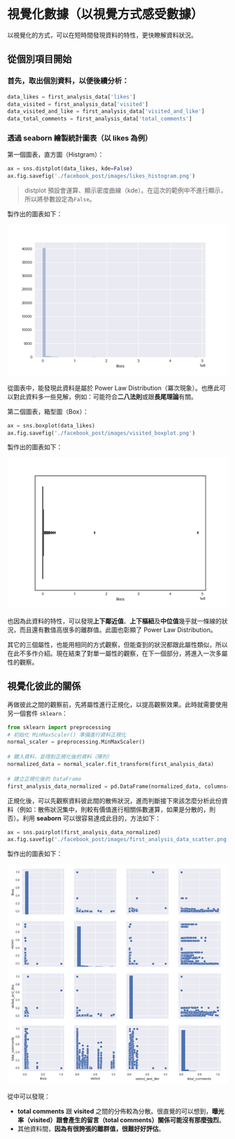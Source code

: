# 視覺化數據（以視覺方式感受數據）
以視覺化的方式，可以在短時間發現資料的特性，更快瞭解資料狀況。

## 從個別項目開始

### 首先，取出個別資料，以便後續分析：

```python
data_likes = first_analysis_data['likes']
data_visited = first_analysis_data['visited']
data_visited_and_like = first_analysis_data['visited_and_like']
data_total_comments = first_analysis_data['total_comments']
```
### 透過 seaborn 繪製統計圖表（以 likes 為例）
第一個圖表，直方圖（Histgram）：

```python
ax = sns.distplot(data_likes, kde=False)
ax.fig.savefig('./facebook_post/images/likes_histogram.png')

```
> distplot 預設會運算、顯示密度曲線（kde）。在這次的範例中不進行顯示，所以將參數設定為`False`。

製作出的圖表如下：

![likes_histgram](https://raw.githubusercontent.com/YanHaoChen/Machine-Learning-and-Data-Mining/master/facebook_post/images/likes_histogram.png)

從圖表中，能發現此資料是屬於 Power Law Distribution（冪次現象）。也應此可以對此資料多一些見解，例如：可能符合**二八法則**或跟**長尾理論**有關。

第二個圖表，箱型圖（Box）：

```python
ax = sns.boxplot(data_likes)
ax.fig.savefig('./facebook_post/images/visited_boxplot.png')
```
製作出的圖表如下：

![likes_boxplot](https://raw.githubusercontent.com/YanHaoChen/Machine-Learning-and-Data-Mining/master/facebook_post/images/likes_boxplot.png)

也因為此資料的特性，可以發現**上下鄰近值**、**上下樞紐**及**中位值**幾乎就一條線的狀況，而且還有數值高很多的離群值。此圖也彰顯了 Power Law Distribution。

其它的三個屬性，也能用相同的方式觀察，但能查到的狀況都跟此屬性類似，所以在此不多作介紹。現在結束了對單一屬性的觀察，在下一個部分，將進入一次多屬性的觀察。

## 視覺化彼此的關係

再做彼此之間的觀察前，先將屬性進行正規化，以提高觀察效果。此時就需要使用另一個套件 `sklearn`：

```python
from sklearn import preprocessing
# 初始化 MinMaxScaler() 準備進行資料正規化
normal_scaler = preprocessing.MinMaxScaler()

# 餵入資料，並得到正規化後的資料（陣列）
normalized_data = normal_scaler.fit_transform(first_analysis_data)

# 建立正規化後的 DataFrame 
first_analysis_data_normalized = pd.DataFrame(normalized_data, columns= first_analysis_data.columns)
```

正規化後，可以先觀察資料彼此間的散佈狀況，進而判斷接下來該怎麼分析此份資料（例如：散佈狀況集中，則較有價值進行相關係數運算，如果是分散的，則否）。利用 **seaborn** 可以很容易達成此目的，方法如下：

```python
ax = sns.pairplot(first_analysis_data_normalized)
ax.fig.savefig('./facebook_post/images/first_analysis_data_scatter.png')
```
製作出的圖表如下：

![likes_boxplot](https://raw.githubusercontent.com/YanHaoChen/Machine-Learning-and-Data-Mining/master/facebook_post/images/first_analysis_data_scatter.png)

從中可以發現：

* **total comments** 跟 **visited** 之間的分佈較為分散。很直覺的可以想到，**曝光率（visited）跟會產生的留言（total comments）關係可能沒有那麼強烈**。
* 其他資料間，**因為有很誇張的離群值，很難好好評估**。